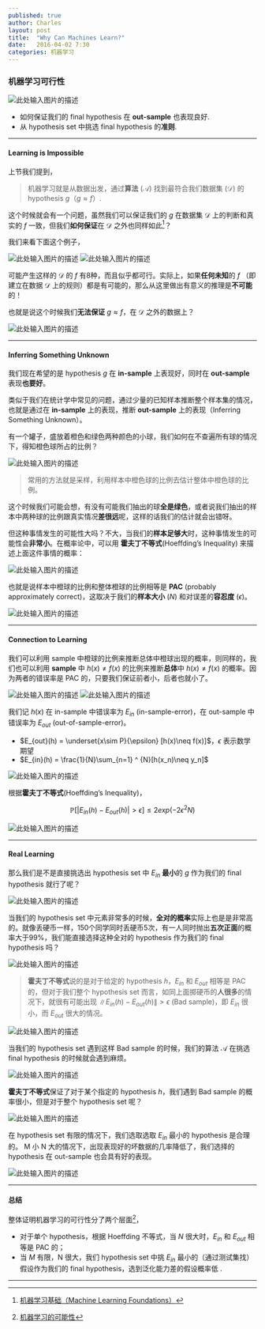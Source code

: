 ```yaml
---
published: true
author: Charles
layout: post
title:  "Why Can Machines Learn?"
date:   2016-04-02 7:30
categories: 机器学习 
---
```


### 机器学习可行性
![此处输入图片的描述][1]

- 如何保证我们的 final hypothesis 在 **out-sample** 也表现良好.
- 从 hypothesis set 中挑选 final hypothesis 的**准则**.

----------


#### Learning is Impossible
上节我们提到，

> 机器学习就是从数据出发，通过**算法** ($\mathcal{A}$) 找到最符合我们数据集 ($\mathcal{D}$) 的 hypothesis $g$（$g \approx f$）.

这个时候就会有一个问题，虽然我们可以保证我们的 $g$ 在数据集 $\mathcal{D}$ 上的判断和真实的 $f$ 一致，但我们**如何保证**在 $\mathcal{D}$ 之外也同样如此[^1]？

我们来看下面这个例子，

![此处输入图片的描述][2]
![此处输入图片的描述][3]

可能产生这样的 $\mathcal{D}$ 的 $f$ 有8种，而且似乎都可行。实际上，如果**任何未知**的 $f$ （即建立在数据 $\mathcal{D}$ 上的规则）都是有可能的，那么从这里做出有意义的推理是**不可能**的！

也就是说这个时候我们**无法保证** $g \approx f$，在 $\mathcal{D}$ 之外的数据上？

![此处输入图片的描述][4]


----------


#### Inferring Something Unknown
我们现在希望的是 hypothesis $g$ 在 **in-sample** 上表现好，同时在 **out-sample** 表现**也要好**。

类似于我们在统计学中常见的问题，通过少量的已知样本推断整个样本集的情况，也就是通过在 **in-sample** 上的表现，推断 **out-sample** 上的表现（Inferring Something Unknown）。

有一个罐子，盛放着橙色和绿色两种颜色的小球，我们如何在不查遍所有球的情况下，得知橙色球所占的比例？

![此处输入图片的描述][5]

> 常用的方法就是采样，利用样本中橙色球的比例去估计整体中橙色球的比例。

这个时候我们可能会想，有没有可能我们抽出的球**全是绿色**，或者说我们抽出的样本中两种球的比例跟真实情况**差很远**呢，这样的话我们的估计就会出错呀。

但这种事情发生的可能性大吗？不大，当我们的**样本足够大**时，这种事情发生的可能性会**非常小**。在概率论中，可以用 **霍夫丁不等式**(Hoeffding’s Inequality)  来描述上面这件事情的概率：

![此处输入图片的描述][6]

也就是说样本中橙球的比例和整体橙球的比例相等是 **PAC** (probably approximately correct)，这取决于我们的**样本大小** ($N$) 和对误差的**容忍度** ($\epsilon$)。

![此处输入图片的描述][7]


----------

#### Connection to Learning
我们可以利用 sample 中橙球的比例来推断总体中橙球出现的概率，则同样的，我们也可以利用 **sample** 中 $h(x)\not=f(x)$ 的比例来推断**总体**中 $h(x)\not=f(x)$ 的概率。因为两者的错误率是 PAC 的，只要我们保证前者小，后者也就小了。

![此处输入图片的描述][8]
![此处输入图片的描述][9]

我们记 $h(x)$ 在 in-sample 中错误率为 $E_{in}$ (in-sample-error)，在 out-sample 中错误率为 $E_{out}$ (out-of-sample-error)。

- $E_{out}(h) = \underset{x\sim P}{\epsilon} [h(x)\neq f(x)]$，$\epsilon$ 表示数学期望
- $E_{in}(h) = \frac{1}{N}\sum_{n=1} ^ {N}[h(x_n)\neq y_n]$

![此处输入图片的描述][10]

根据**霍夫丁不等式**(Hoeffding’s Inequality)，

$$\mathbb{P}[|E_{in}(h)-E_{out}(h)|\gt \epsilon]\leq 2 exp(-2\epsilon ^2N)$$

![此处输入图片的描述][11]


----------


#### Real Learning
那么我们是不是直接挑选出 hypothesis set 中 $E_{in}$ **最小**的 $g$ 作为我们的 final hypothesis 就行了呢？

![此处输入图片的描述][12]

当我们的 hypothesis set 中元素非常多的时候，**全对的概率**实际上也是是非常高的。就像丢硬币一样，150个同学同时丢硬币5次，有一人同时抛出**五次正面**的概率大于99%，我们能直接选择这种全对的 hypothesis 作为我们的 final hypothesis 吗？

![此处输入图片的描述][13]

> **霍夫丁不等式**说的是对于给定的 hypothesis $h$，$E_{in}$ 和 $E_{out}$ 相等是 PAC 的，但对于我们整个 hypothesis set 而言，如同上面掷硬币的**人很多**的情况下，就很有可能出现 $\|E_{in}(h)-E_{out}(h)\|\gt \epsilon$ (Bad sample)，即 $E_{in}$ 很小，而 $E_{out}$ 很大的情况。

![此处输入图片的描述][14]

当我们的 hypothesis set 遇到这样 Bad sample 的时候，我们的算法 $\mathcal{A}$ 在挑选 final hypothesis 的时候就会遇到麻烦。

![此处输入图片的描述][15]

**霍夫丁不等式**保证了对于某个指定的 hypothesis $h$，我们遇到 Bad sample 的概率很小，但是对于整个 hypothesis set 呢？

![此处输入图片的描述][16]

在 hypothesis set 有限的情况下，我们选取选取 $E_{in}$ 最小的 hypothesis 是合理的。 M 小 N 大的情况下，出现表现好的坏数据的几率降低了，我们选择的 hypothesis 在 out-sample 也会具有好的表现。

![此处输入图片的描述][17]


----------

#### 总结
整体证明机器学习的可行性分了两个层面[^2]，

- 对于单个 hypothesis，根据 Hoeffding 不等式，当 $N$ 很大时，$E_{in}$ 和 $E_{out}$ 相等是 PAC 的；
- 当 $M$ 有限，N 很大，我们 hypothesis set 中挑 $E_{in}$ 最小的（通过测试集找）假设作为我们的 final hypothesis，选到泛化能力差的假设概率低 .

----------


[^1]: [机器学习基础（Machine Learning Foundations）](https://www.coursera.org/course/ntumlone)
[^2]: [机器学习的可能性](http://www.cnblogs.com/HappyAngel/p/3495804.html)

  [1]: http://7xjbdi.com1.z0.glb.clouddn.com/2016-04-04_103334.png
  [2]: http://7xjbdi.com1.z0.glb.clouddn.com/2016-04-04_110139.png
  [3]: http://7xjbdi.com1.z0.glb.clouddn.com/2016-04-04_110301.png
  [4]: http://7xjbdi.com1.z0.glb.clouddn.com/2016-04-04_111259.png
  [5]: http://7xjbdi.com1.z0.glb.clouddn.com/2016-04-04_122602.png
  [6]: http://7xjbdi.com1.z0.glb.clouddn.com/2016-04-04_123127.png
  [7]: http://7xjbdi.com1.z0.glb.clouddn.com/2016-04-04_124751.png
  [8]: http://7xjbdi.com1.z0.glb.clouddn.com/2016-04-04_131533.png
  [9]: http://7xjbdi.com1.z0.glb.clouddn.com/2016-04-04_131809.png
  [10]: http://7xjbdi.com1.z0.glb.clouddn.com/2016-04-04_133439.png
  [11]: http://7xjbdi.com1.z0.glb.clouddn.com/2016-04-04_133950.png
  [12]: http://7xjbdi.com1.z0.glb.clouddn.com/2016-04-04_142623.png
  [13]: http://7xjbdi.com1.z0.glb.clouddn.com/2016-04-04_144129.png
  [14]: http://7xjbdi.com1.z0.glb.clouddn.com/2016-04-04_145215.png?imageView2/2/w/500
  [15]: http://7xjbdi.com1.z0.glb.clouddn.com/2016-04-04_150233.png
  [16]: http://7xjbdi.com1.z0.glb.clouddn.com/2016-04-04_150800.png
  [17]: http://7xjbdi.com1.z0.glb.clouddn.com/2016-04-04_151653.png